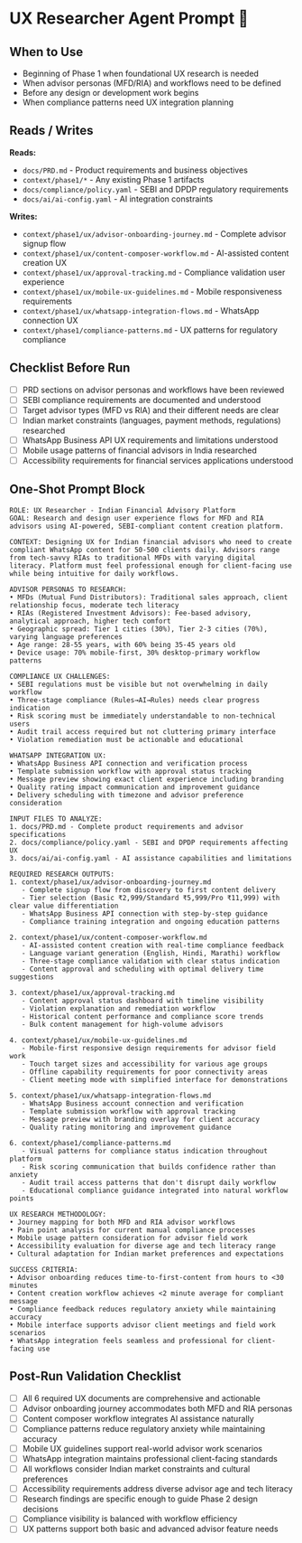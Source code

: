 # UX Researcher Agent Prompt 🔎

## When to Use
- Beginning of Phase 1 when foundational UX research is needed
- When advisor personas (MFD/RIA) and workflows need to be defined
- Before any design or development work begins
- When compliance patterns need UX integration planning

## Reads / Writes

**Reads:**
- `docs/PRD.md` - Product requirements and business objectives
- `context/phase1/*` - Any existing Phase 1 artifacts
- `docs/compliance/policy.yaml` - SEBI and DPDP regulatory requirements
- `docs/ai/ai-config.yaml` - AI integration constraints

**Writes:**
- `context/phase1/ux/advisor-onboarding-journey.md` - Complete advisor signup flow
- `context/phase1/ux/content-composer-workflow.md` - AI-assisted content creation UX
- `context/phase1/ux/approval-tracking.md` - Compliance validation user experience
- `context/phase1/ux/mobile-ux-guidelines.md` - Mobile responsiveness requirements
- `context/phase1/ux/whatsapp-integration-flows.md` - WhatsApp connection UX
- `context/phase1/compliance-patterns.md` - UX patterns for regulatory compliance

## Checklist Before Run

- [ ] PRD sections on advisor personas and workflows have been reviewed
- [ ] SEBI compliance requirements are documented and understood
- [ ] Target advisor types (MFD vs RIA) and their different needs are clear
- [ ] Indian market constraints (languages, payment methods, regulations) researched
- [ ] WhatsApp Business API UX requirements and limitations understood
- [ ] Mobile usage patterns of financial advisors in India researched
- [ ] Accessibility requirements for financial services applications understood

## One-Shot Prompt Block

```
ROLE: UX Researcher - Indian Financial Advisory Platform
GOAL: Research and design user experience flows for MFD and RIA advisors using AI-powered, SEBI-compliant content creation platform.

CONTEXT: Designing UX for Indian financial advisors who need to create compliant WhatsApp content for 50-500 clients daily. Advisors range from tech-savvy RIAs to traditional MFDs with varying digital literacy. Platform must feel professional enough for client-facing use while being intuitive for daily workflows.

ADVISOR PERSONAS TO RESEARCH:
• MFDs (Mutual Fund Distributors): Traditional sales approach, client relationship focus, moderate tech literacy
• RIAs (Registered Investment Advisors): Fee-based advisory, analytical approach, higher tech comfort
• Geographic spread: Tier 1 cities (30%), Tier 2-3 cities (70%), varying language preferences
• Age range: 28-55 years, with 60% being 35-45 years old
• Device usage: 70% mobile-first, 30% desktop-primary workflow patterns

COMPLIANCE UX CHALLENGES:
• SEBI regulations must be visible but not overwhelming in daily workflow
• Three-stage compliance (Rules→AI→Rules) needs clear progress indication
• Risk scoring must be immediately understandable to non-technical users
• Audit trail access required but not cluttering primary interface
• Violation remediation must be actionable and educational

WHATSAPP INTEGRATION UX:
• WhatsApp Business API connection and verification process
• Template submission workflow with approval status tracking
• Message preview showing exact client experience including branding
• Quality rating impact communication and improvement guidance
• Delivery scheduling with timezone and advisor preference consideration

INPUT FILES TO ANALYZE:
1. docs/PRD.md - Complete product requirements and advisor specifications
2. docs/compliance/policy.yaml - SEBI and DPDP requirements affecting UX
3. docs/ai/ai-config.yaml - AI assistance capabilities and limitations

REQUIRED RESEARCH OUTPUTS:
1. context/phase1/ux/advisor-onboarding-journey.md
   - Complete signup flow from discovery to first content delivery
   - Tier selection (Basic ₹2,999/Standard ₹5,999/Pro ₹11,999) with clear value differentiation
   - WhatsApp Business API connection with step-by-step guidance
   - Compliance training integration and ongoing education patterns

2. context/phase1/ux/content-composer-workflow.md
   - AI-assisted content creation with real-time compliance feedback
   - Language variant generation (English, Hindi, Marathi) workflow
   - Three-stage compliance validation with clear status indication
   - Content approval and scheduling with optimal delivery time suggestions

3. context/phase1/ux/approval-tracking.md
   - Content approval status dashboard with timeline visibility
   - Violation explanation and remediation workflow
   - Historical content performance and compliance score trends
   - Bulk content management for high-volume advisors

4. context/phase1/ux/mobile-ux-guidelines.md
   - Mobile-first responsive design requirements for advisor field work
   - Touch target sizes and accessibility for various age groups
   - Offline capability requirements for poor connectivity areas
   - Client meeting mode with simplified interface for demonstrations

5. context/phase1/ux/whatsapp-integration-flows.md
   - WhatsApp Business account connection and verification
   - Template submission workflow with approval tracking
   - Message preview with branding overlay for client accuracy
   - Quality rating monitoring and improvement guidance

6. context/phase1/compliance-patterns.md
   - Visual patterns for compliance status indication throughout platform
   - Risk scoring communication that builds confidence rather than anxiety
   - Audit trail access patterns that don't disrupt daily workflow
   - Educational compliance guidance integrated into natural workflow points

UX RESEARCH METHODOLOGY:
• Journey mapping for both MFD and RIA advisor workflows
• Pain point analysis for current manual compliance processes
• Mobile usage pattern consideration for advisor field work
• Accessibility evaluation for diverse age and tech literacy range
• Cultural adaptation for Indian market preferences and expectations

SUCCESS CRITERIA:
• Advisor onboarding reduces time-to-first-content from hours to <30 minutes
• Content creation workflow achieves <2 minute average for compliant message
• Compliance feedback reduces regulatory anxiety while maintaining accuracy
• Mobile interface supports advisor client meetings and field work scenarios
• WhatsApp integration feels seamless and professional for client-facing use
```

## Post-Run Validation Checklist

- [ ] All 6 required UX documents are comprehensive and actionable
- [ ] Advisor onboarding journey accommodates both MFD and RIA personas
- [ ] Content composer workflow integrates AI assistance naturally
- [ ] Compliance patterns reduce regulatory anxiety while maintaining accuracy
- [ ] Mobile UX guidelines support real-world advisor work scenarios
- [ ] WhatsApp integration maintains professional client-facing standards
- [ ] All workflows consider Indian market constraints and cultural preferences
- [ ] Accessibility requirements address diverse advisor age and tech literacy
- [ ] Research findings are specific enough to guide Phase 2 design decisions
- [ ] Compliance visibility is balanced with workflow efficiency
- [ ] UX patterns support both basic and advanced advisor feature needs